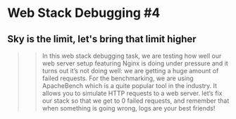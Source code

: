 # Web Stack Debugging #4
## Sky is the limit, let's bring that limit higher

>> In this web stack debugging task, we are testing how well our web server setup featuring Nginx is doing under pressure and it turns out it’s not doing well: 
>> we are getting a huge amount of failed requests. 
>> For the benchmarking, we are using ApacheBench which is a quite popular tool in the industry. 
>> It allows you to simulate HTTP requests to a web server. 
>> let’s fix our stack so that we get to 0 failed requests, and remember that when something is going wrong, logs are your best friends!
